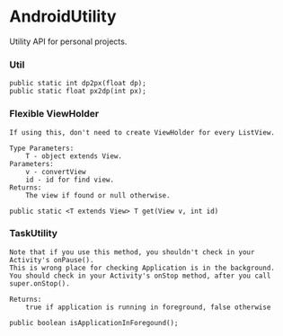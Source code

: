 # AndroidUtility

Utility API for personal projects.


### Util

    public static int dp2px(float dp);
    public static float px2dp(int px);


### Flexible ViewHolder
	
	If using this, don't need to create ViewHolder for every ListView.

	Type Parameters:
		T - object extends View.
	Parameters:
		v - convertView
		id - id for find view.
	Returns:
		The view if found or null otherwise.
		
	public static <T extends View> T get(View v, int id)


### TaskUtility

    Note that if you use this method, you shouldn't check in your Activity's onPause().
    This is wrong place for checking Application is in the background.
    You should check in your Activity's onStop method, after you call super.onStop().

    Returns:
		true if application is running in foreground, false otherwise
    
    public boolean isApplicationInForegound();
